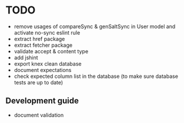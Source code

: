 # TODO

* remove usages of compareSync & genSaltSync in User model and activate no-sync eslint rule
* extract href package
* extract fetcher package
* validate accept & content type
* add jshint
* export knex clean database
* document expectations
* check expected column list in the database (to make sure database tests are up to date)

## Development guide

* document validation
